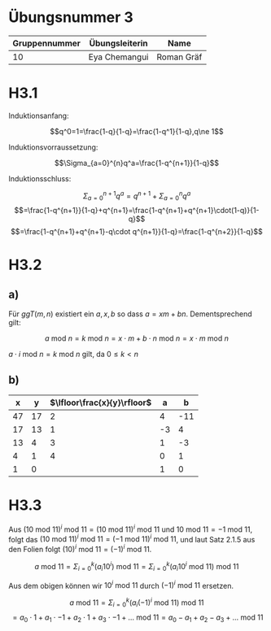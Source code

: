 # Übungsnummer 3

|Gruppennummer|Übungsleiterin|Name|
|---|---|---|
|10|Eya Chemangui|Roman Gräf|

# H3.1

Induktionsanfang:

$$q^0=1=\frac{1-q}{1-q}=\frac{1-q^1}{1-q},q\ne 1$$

Induktionsvorraussetzung:

$$\Sigma_{a=0}^{n}q^a=\frac{1-q^{n+1}}{1-q}$$

Induktionsschluss:

$$\Sigma_{a=0}^{n+1}q^a=q^{n+1}+\Sigma_{a=0}^{n}q^a$$
$$=\frac{1-q^{n+1}}{1-q}+q^{n+1}=\frac{1-q^{n+1}+q^{n+1}\cdot(1-q)}{1-q}$$
$$=\frac{1-q^{n+1}+q^{n+1}-q\cdot q^{n+1}}{1-q}=\frac{1-q^{n+2}}{1-q}$$

# H3.2
## a)

Für $ggT(m,n)$ existiert ein $a,x,b$ so dass $a=xm+bn$. Dementsprechend gilt:

$$a\text{ mod }n=k\text{ mod }n=x\cdot m+b\cdot n\text{ mod }n=x\cdot m\text{ mod }n$$

$a\cdot i\text{ mod }n=k\text{ mod }n$ gilt, da $0\le k<n$

## b)

|x|y| $\lfloor\frac{x}{y}\rfloor$ |a|b|
|---|---|---|---|---|
|47|17|2|4|-11|
|17|13|1|-3|4|
|13|4|3|1|-3|
|4|1|4|0|1|
|1|0| |1|0|

# H3.3

Aus $(10\text{ mod }11)^i\text{ mod }11=(10\text{ mod }11)^i\text{ mod }11$ und $10\text{ mod }11=-1\text{ mod }11$, folgt das $(10\text{ mod }11)^i\text{ mod }11=(-1\text{ mod }11)^i\text{ mod }11$, und laut Satz 2.1.5 aus den Folien folgt $(10)^i\text{ mod }11=(-1)^i\text{ mod }11$.


$$a\text{ mod }11=\Sigma_{i=0}^{k}(a_i 10^i)\text{ mod }11=\Sigma_{i=0}^k(a_i 10^i\text{ mod }11)\text{ mod }11$$

Aus dem obigen können wir $10^i\text{ mod }11$ durch $(-1)^i\text{ mod }11$ ersetzen.

$$a\text{ mod }11=\Sigma_{i=0}^k(a_i(-1)^i\text{ mod }11)\text{ mod }11$$
$$=a_0\cdot 1 +a_1\cdot -1+a_2\cdot 1+a_3\cdot -1+\dots\text{ mod }11=a_0-a_1+a_2-a_3+\dots\text{ mod }11$$
